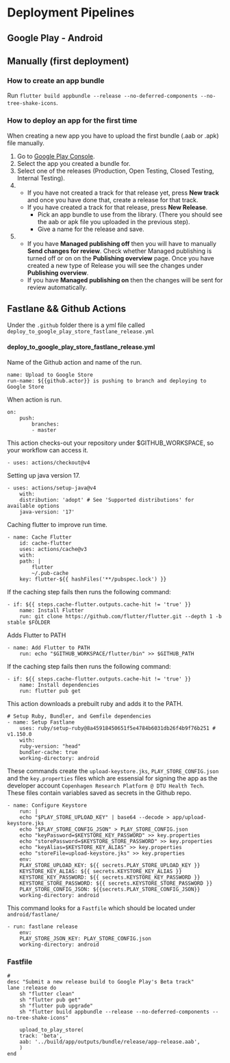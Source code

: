 # Deployment Pipelines

## Google Play - Android

## Manually (first deployment)

### How to create an app bundle

Run `flutter build appbundle --release --no-deferred-components --no-tree-shake-icons`.

### How to deploy an app for the first time

When creating a new app you have to upload the first bundle (.aab or .apk) file manually.

1. Go to [Google Play Console](https://play.google.com/console/u/0/developers/7586883457853191627/app-list).
2. Select the app you created a bundle for.
3. Select one of the releases (Production, Open Testing, Closed Testing, Internal Testing).
4. - If you have not created a track for that release yet, press **New track** and once you have done that, create a release for that track.
   - If you have created a track for that release, press **New Release**.
     - Pick an app bundle to use from the library. (There you should see the aab or apk file you uploaded in the previous step).
     - Give a name for the release and save.
5. - If you have **Managed publishing off** then you will have to manually **Send changes for review**.
     Check whether Managed publishing is turned off or on on the **Publishing overview** page.
     Once you have created a new type of Release you will see the changes under **Publishing overview**.
   - If you have **Managed publishing on** then the changes will be sent for review automatically.

## Fastlane && Github Actions

Under the `.github` folder there is a yml file called `deploy_to_google_play_store_fastlane_release.yml`

#### deploy_to_google_play_store_fastlane_release.yml

Name of the Github action and name of the run.

    name: Upload to Google Store
    run-name: ${{github.actor}} is pushing to branch and deploying to Google Store

When action is run.

    on:
        push:
            branches:
            - master

This action checks-out your repository under $GITHUB_WORKSPACE, so your workflow can access it.

    - uses: actions/checkout@v4

Setting up java version 17.

    - uses: actions/setup-java@v4
        with:
        distribution: 'adopt' # See 'Supported distributions' for available options
        java-version: '17'

Caching flutter to improve run time.

    - name: Cache Flutter
        id: cache-flutter
        uses: actions/cache@v3
        with:
        path: |
            flutter
            ~/.pub-cache
        key: flutter-${{ hashFiles('**/pubspec.lock') }}


If the caching step fails then runs the following command:

    - if: ${{ steps.cache-flutter.outputs.cache-hit != 'true' }}
        name: Install Flutter
        run: git clone https://github.com/flutter/flutter.git --depth 1 -b stable $FOLDER

Adds Flutter to PATH

    - name: Add Flutter to PATH
        run: echo "$GITHUB_WORKSPACE/flutter/bin" >> $GITHUB_PATH

If the caching step fails then runs the following command:

    - if: ${{ steps.cache-flutter.outputs.cache-hit != 'true' }}
        name: Install dependencies
        run: flutter pub get

This action downloads a prebuilt ruby and adds it to the PATH.


    # Setup Ruby, Bundler, and Gemfile dependencies
    - name: Setup Fastlane
        uses: ruby/setup-ruby@8a45918450651f5e4784b6031db26f4b9f76b251 # v1.150.0
        with:
        ruby-version: "head"
        bundler-cache: true
        working-directory: android

These commands create the `upload-keystore.jks`, `PLAY_STORE_CONFIG.json` and the `key.properties` files which are essensial for signing the app as the developer account `Copenhagen Research Platform @ DTU Health Tech`. These files contain variables saved as secrets in the Github repo.

    - name: Configure Keystore
        run: |
        echo "$PLAY_STORE_UPLOAD_KEY" | base64 --decode > app/upload-keystore.jks
        echo "$PLAY_STORE_CONFIG_JSON" > PLAY_STORE_CONFIG.json
        echo "keyPassword=$KEYSTORE_KEY_PASSWORD" >> key.properties
        echo "storePassword=$KEYSTORE_STORE_PASSWORD" >> key.properties
        echo "keyAlias=$KEYSTORE_KEY_ALIAS" >> key.properties
        echo "storeFile=upload-keystore.jks" >> key.properties
        env:
        PLAY_STORE_UPLOAD_KEY: ${{ secrets.PLAY_STORE_UPLOAD_KEY }}
        KEYSTORE_KEY_ALIAS: ${{ secrets.KEYSTORE_KEY_ALIAS }}
        KEYSTORE_KEY_PASSWORD: ${{ secrets.KEYSTORE_KEY_PASSWORD }}
        KEYSTORE_STORE_PASSWORD: ${{ secrets.KEYSTORE_STORE_PASSWORD }}
        PLAY_STORE_CONFIG_JSON: ${{secrets.PLAY_STORE_CONFIG_JSON}}
        working-directory: android

This command looks for a `Fastfile` which should be located under `android/fastlane/`

    - run: fastlane release
        env:
        PLAY_STORE_JSON_KEY: PLAY_STORE_CONFIG.json
        working-directory: android



### Fastfile



    # 
    desc "Submit a new release build to Google Play's Beta track"
    lane :release do
        sh "flutter clean"
        sh "flutter pub get"
        sh "flutter pub upgrade"
        sh "flutter build appbundle --release --no-deferred-components --no-tree-shake-icons"

        upload_to_play_store(
        track: 'beta',
        aab: '../build/app/outputs/bundle/release/app-release.aab',
        )
    end
